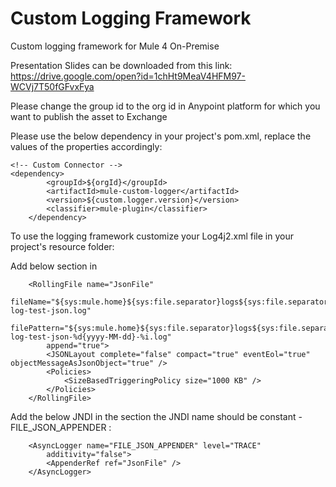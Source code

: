 # Custom Logging Framework

Custom logging framework for Mule 4 On-Premise 

Presentation Slides can be downloaded from this link: 
https://drive.google.com/open?id=1chHt9MeaV4HFM97-WCVj7T50fGFvxFya

Please change the group id to the org id in Anypoint platform for which you want to publish the asset to Exchange

Please use the below dependency in your project's pom.xml, replace the values of the properties accordingly:

    <!-- Custom Connector -->
    <dependency>
			<groupId>${orgId}</groupId>
			<artifactId>mule-custom-logger</artifactId>
			<version>${custom.logger.version}</version>
			<classifier>mule-plugin</classifier>
		</dependency>

To use the logging framework customize your Log4j2.xml file in your project's resource folder:

Add below section in <Appenders>

		<RollingFile name="JsonFile"
			fileName="${sys:mule.home}${sys:file.separator}logs${sys:file.separator}my-log-test-json.log"
			filePattern="${sys:mule.home}${sys:file.separator}logs${sys:file.separator}my-log-test-json-%d{yyyy-MM-dd}-%i.log"
			append="true">
			<JSONLayout complete="false" compact="true" eventEol="true" objectMessageAsJsonObject="true" />
			<Policies>
				<SizeBasedTriggeringPolicy size="1000 KB" />
			</Policies>
		</RollingFile>

Add the below JNDI in the <Loggers> section the JNDI name should be constant - FILE_JSON_APPENDER :

		<AsyncLogger name="FILE_JSON_APPENDER" level="TRACE"
			additivity="false">
			<AppenderRef ref="JsonFile" />
		</AsyncLogger>


